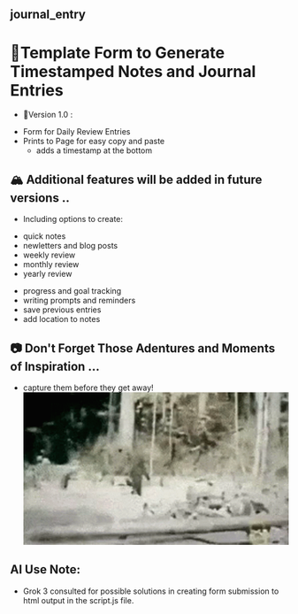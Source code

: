 ## journal_entry

# 📓Template Form to Generate Timestamped Notes and Journal Entries

* 🌲Version 1.0 : 
- Form for Daily Review Entries 
- Prints to Page for easy copy and paste 
    - adds a timestamp at the bottom 


## 🏔️ Additional features will be added in future versions .. 

* Including options to create: 
- quick notes 
- newletters and blog posts
- weekly review
- monthly review
- yearly review

* progress and goal tracking 
* writing prompts and reminders 
* save previous entries 
* add location to notes 

## 📷 Don't Forget Those Adentures and Moments of Inspiration ...  
* capture them before they get away! 
![alt text](image-1.png)


## AI Use Note:
* Grok 3 consulted for possible solutions in creating form submission to html output in the script.js file.  